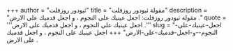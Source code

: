 +++
author = "ثيودور روزفلت"
title = "مقولة ثيودور روزفلت"
description = "مقولة ثيودور روزفلت: اجعل عينيك على النجوم ، و اجعل قدميك على الارض ."
quote = '''اجعل عينيك على النجوم ، و اجعل قدميك على الارض .'''
slug = "اجعل-عينيك-على-النجوم--و-اجعل-قدميك-على-الارض"
+++
اجعل عينيك على النجوم ، و اجعل قدميك على الارض .
